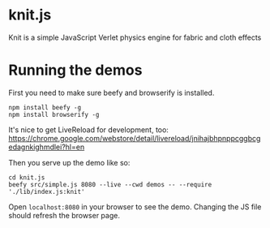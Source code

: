 knit.js
=======

Knit is a simple JavaScript Verlet physics engine for fabric and cloth effects


# Running the demos

First you need to make sure beefy and browserify is installed.

```
npm install beefy -g
npm install browserify -g
```

It's nice to get LiveReload for development, too:
https://chrome.google.com/webstore/detail/livereload/jnihajbhpnppcggbcgedagnkighmdlei?hl=en


Then you serve up the demo like so:

```
cd knit.js
beefy src/simple.js 8080 --live --cwd demos -- --require './lib/index.js:knit'
```

Open `localhost:8080` in your browser to see the demo. Changing the JS file should refresh the browser page. 